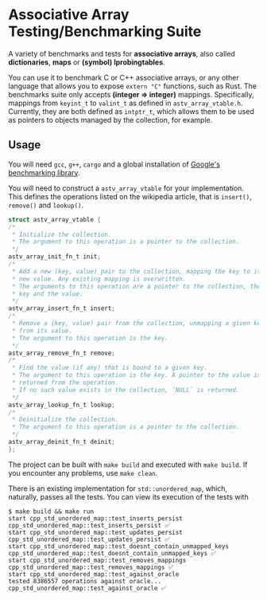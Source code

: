 # Associative Array Testing/Benchmarking Suite

A variety of benchmarks and tests for **associative arrays**, also
called **dictionaries**, **maps** or **(symbol) lprobingtables**.

You can use it to benchmark C or C++ associative arrays, or any other
language that allows you to expose `extern "C"` functions, such as Rust.
The benchmarks suite only accepts **(integer ⇒ integer)** mappings.
Specifically, mappings from `keyint_t` to `valint_t` as defined in
`astv_array_vtable.h`. Currently, they are both defined as `intptr_t`,
which allows them to be used as pointers to objects managed by the
collection, for example.

## Usage

You will need `gcc`, `g++`, `cargo` and a global installation of
[Google's benchmarking library](https://github.com/google/benchmark#installation).

You will need to construct a `astv_array_vtable` for your 
implementation. This defines the operations listed on the wikipedia 
article, that is `insert()`, `remove()` and `lookup()`.

```c
struct astv_array_vtable {
/* 
 * Initialize the collection.  
 * The argument to this operation is a pointer to the collection.
 */
astv_array_init_fn_t init;
/* 
 * Add a new (key, value) pair to the collection, mapping the key to its
 * new value. Any existing mapping is overwritten.   
 * The arguments to this operation are a pointer to the collection, the 
 * key and the value.
 */
astv_array_insert_fn_t insert;
/*
 * Remove a (key, value) pair from the collection, unmapping a given key
 * from its value.  
 * The argument to this operation is the key.
 */
astv_array_remove_fn_t remove;
/*
 * Find the value (if any) that is bound to a given key.  
 * The argument to this operation is the key. A pointer to the value is
 * returned from the operation.  
 * If no such value exists in the collection, `NULL` is returned.
 */
astv_array_lookup_fn_t lookup;
/*
 * Deinitialize the collection.
 * The argument to this operation is a pointer to the collection. 
 */
astv_array_deinit_fn_t deinit;
};
```

The project can be built with `make build` and executed with 
`make build`. If you encounter any problems, use `make clean`.

There is an existing implementation for `std::unordered_map`, which,
naturally, passes all the tests. You can view its execution of the 
tests with

```
$ make build && make run
start cpp_std_unordered_map::test_inserts_persist
cpp_std_unordered_map::test_inserts_persist ✅
start cpp_std_unordered_map::test_updates_persist
cpp_std_unordered_map::test_updates_persist ✅
start cpp_std_unordered_map::test_doesnt_contain_unmapped_keys
cpp_std_unordered_map::test_doesnt_contain_unmapped_keys ✅
start cpp_std_unordered_map::test_removes_mappings
cpp_std_unordered_map::test_removes_mappings ✅
start cpp_std_unordered_map::test_against_oracle
tested 8386557 operations against oracle...
cpp_std_unordered_map::test_against_oracle ✅
```